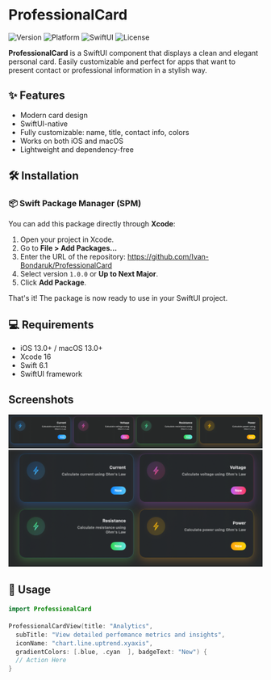 # ProfessionalCard

![Version](https://img.shields.io/badge/version-1.0.0-blue)
![Platform](https://img.shields.io/badge/platform-iOS%20%7C%20macOS-lightgrey)
![SwiftUI](https://img.shields.io/badge/SwiftUI-Compatible-brightgreen)
![License](https://img.shields.io/badge/license-MIT-green)

**ProfessionalCard** is a SwiftUI component that displays a clean and elegant personal card. Easily customizable and perfect for apps that want to present contact or professional information in a stylish way.

## ✨ Features

- Modern card design
- SwiftUI-native
- Fully customizable: name, title, contact info, colors
- Works on both iOS and macOS
- Lightweight and dependency-free

## 🛠 Installation

### 📦 Swift Package Manager (SPM)

You can add this package directly through **Xcode**:

1. Open your project in Xcode.
2. Go to **File > Add Packages...**
3. Enter the URL of the repository: https://github.com/Ivan-Bondaruk/ProfessionalCard
4. Select version `1.0.0` or **Up to Next Major**.
5. Click **Add Package**.

That's it! The package is now ready to use in your SwiftUI project.

## 💻 Requirements

- iOS 13.0+ / macOS 13.0+
- Xcode 16
- Swift 6.1
- SwiftUI framework

## Screenshots
![One row cards](Images/ScreenShot_3.png)
![](Images/ScreenShot_1.png)
## 🧩 Usage

```swift
import ProfessionalCard

ProfessionalCardView(title: "Analytics",
  subTitle: "View detailed perfomance metrics and insights",
  iconName: "chart.line.uptrend.xyaxis",
  gradientColors: [.blue, .cyan  ], badgeText: "New") {
  // Action Here
}
